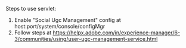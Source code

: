 Steps to use servlet:
1. Enable "Social Ugc Management" config at host:port/system/console/configMgr
2. Follow steps at https://helpx.adobe.com/in/experience-manager/6-3/communities/using/user-ugc-management-service.html
